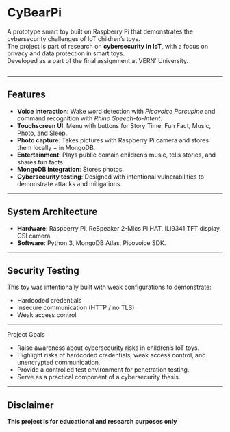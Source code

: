 # CyBearPi
A prototype smart toy built on Raspberry Pi that demonstrates the cybersecurity challenges of IoT children’s toys.  
The project is part of research on **cybersecurity in IoT**, with a focus on privacy and data protection in smart toys.  
Developed as a part of the final assignment at VERN' University.


<img src="https://github.com/user-attachments/files/22127572/medo_f.bmp" alt="">

---

## Features
- **Voice interaction**: Wake word detection with *Picovoice Porcupine* and command recognition with *Rhino Speech-to-Intent*.  
- **Touchscreen UI**: Menu with buttons for Story Time, Fun Fact, Music, Photo, and Sleep.  
- **Photo capture**: Takes pictures with Raspberry Pi camera and stores them locally + in MongoDB.  
- **Entertainment**: Plays public domain children’s music, tells stories, and shares fun facts.  
- **MongoDB integration**: Stores photos.  
- **Cybersecurity testing**: Designed with intentional vulnerabilities to demonstrate attacks and mitigations.  

---

## System Architecture
- **Hardware**: Raspberry Pi, ReSpeaker 2-Mics Pi HAT, ILI9341 TFT display, CSI camera.  
- **Software**: Python 3, MongoDB Atlas, Picovoice SDK.   

---

## Security Testing
This toy was intentionally built with weak configurations to demonstrate:
- Hardcoded credentials
- Insecure communication (HTTP / no TLS)
- Weak access control

---

Project Goals
- Raise awareness about cybersecurity risks in children’s IoT toys.
- Highlight risks of hardcoded credentials, weak access control, and unencrypted communication.
- Provide a controlled test environment for penetration testing.
- Serve as a practical component of a cybersecurity thesis.

---

## Disclaimer
**This project is for educational and research purposes only**
